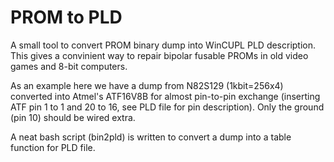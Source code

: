 # PROM to PLD
A small tool to convert PROM binary dump into WinCUPL PLD description.
This gives a convinient way to repair bipolar fusable PROMs in old video games and 8-bit computers. 

As an example here we have a dump from N82S129 (1kbit=256x4) converted into Atmel's ATF16V8B for almost pin-to-pin exchange (inserting ATF pin 1 to 1 and 20 to 16, see PLD file for pin description). Only the ground (pin 10) should be wired extra.

A neat bash script (bin2pld) is written to convert a dump into a table function for PLD file.
